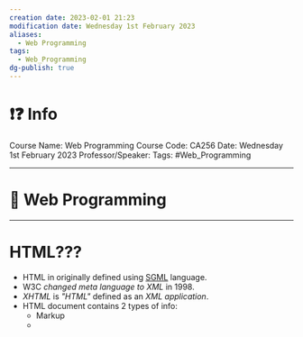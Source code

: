 ```yaml
---
creation date: 2023-02-01 21:23
modification date: Wednesday 1st February 2023
aliases:
  - Web Programming
tags:
  - Web_Programming
dg-publish: true
---
```

# ❗❓ Info
Course Name: Web Programming
Course Code: CA256
Date: Wednesday 1st February 2023
Professor/Speaker: 
Tags: #Web_Programming

---
# 📑 Web Programming


---
# **HTML???**
- HTML in originally defined using [SGML](Side_Notes/sgml.md.md) language.
- W3C *changed meta language to XML* in 1998.
- *XHTML* is *"HTML"* defined as an *XML application*.
- HTML document contains 2 types of info:
	- Markup
	- 